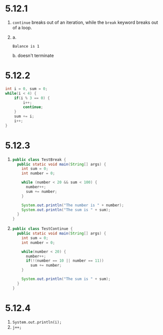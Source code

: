 # 5.12.1

1. `continue` breaks out of an iteration, while the `break` keyword breaks out of a loop.

2. a.

   ```
   Balance is 1
   ```

   b. doesn't terminate

# 5.12.2

```java
int i = 0, sum = 0;
while(i < 4) {
	if(i % 3 == 0) {
		i++;
		continue;
	}
	sum += i;
	i++;
}
```

# 5.12.3

1. ```java
   public class TestBreak {
     public static void main(String[] args) {
       int sum = 0;
       int number = 0;
   
       while (number < 20 && sum < 100) {
         number++;
         sum += number;
       }
   
       System.out.println("The number is " + number);
       System.out.println("The sum is " + sum);
     }
   }
   ```

2. ```java
   public class TestContinue {
     public static void main(String[] args) {
       int sum = 0;
       int number = 0;
   
       while(number < 20) {
         number++;
         if(!(number == 10 || number == 11))
           sum += number;
       }
   
       System.out.println("The sum is " + sum);
     }
   }
   ```

# 5.12.4

1. `System.out.println(i);`
2. `j++;`